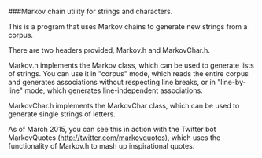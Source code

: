 ###Markov chain utility for strings and characters.

This is a program that uses Markov chains to generate new strings from a corpus. 

There are two headers provided, Markov.h and MarkovChar.h.

Markov.h implements the Markov class, which can be used to generate lists of strings. 
You can use it in "corpus" mode, which reads the entire corpus and generates associations without respecting line breaks, or in "line-by-line" mode, which generates line-independent associations.

MarkovChar.h implements the MarkovChar class, which can be used to generate single strings of letters.

As of March 2015, you can see this in action with the Twitter bot MarkovQuotes (http://twitter.com/markovquotes), which uses the functionality of Markov.h to mash up inspirational quotes.
